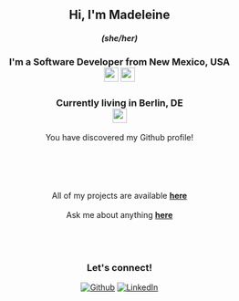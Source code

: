 

<h2 align="center"> Hi, I'm Madeleine </h2>
<h5 align="center"> (she/her) </h5>
<h3 align="center"> I'm a Software Developer from New Mexico, USA <br> <img src="https://icons.iconarchive.com/icons/wikipedia/flags/512/US-NM-New-Mexico-Flag-icon.png" width="25 style="vertical-align: bottom"/>
<img src="https://icons.iconarchive.com/icons/wikipedia/flags/512/US-United-States-Flag-icon.png" width="25 style="vertical-align: bottom"/></h3>

<h3 align="center"> Currently living in Berlin, DE <br> <img src="https://icons.iconarchive.com/icons/wikipedia/flags/512/DE-Germany-Flag-icon.png" width="25 style="vertical-align: bottom"/></h3>

<div align="center">
You have discovered my Github profile! <br>

</br>
</br>
</br>
</div>
<br>
<br>

<div>
<div align="center">
All of my projects are available <a href="https://github.com/madeleinemcd?tab=repositories"><b>here</b></a>
</br>
</br>
</div>
<div align="center">
Ask me about anything <a href="https://github.com/madeleinemcd/madeleinemcd/issues/new"><b>here</b></a>
</br>
</br>
</div>

</div>
<br>
</br>
<div>

<div align="center">
<h3>Let's connect!</h3>
<p>
<a href="https://github.com/madeleinemcd" target="_blank"><img alt="Github" src="https://img.shields.io/badge/GitHub-%2312100E.svg?&style=for-the-badge&logo=Github&logoColor=white" /></a> 
<a href="https://www.linkedin.com/in/madeleinemcd/" target="_blank"><img alt="LinkedIn" src="https://img.shields.io/badge/linkedin-%230077B5.svg?&style=for-the-badge&logo=linkedin&logoColor=white" /></a> 
</p>
</div>

<br/>
